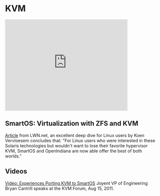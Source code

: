 # KVM

<iframe class="youtube-player" type="text/html" style="width: 400px;
    height: 300px" src="http://www.youtube.com/embed/mzz_NehKaMo"
    frameborder="0">
</iframe>

## SmartOS: Virtualization with ZFS and KVM

[Article](http://lwn.net/SubscriberLink/459754/373db2317a9783b7/) from
LWN.net, an excellent deep dive for Linux users by Koen Vervloesem
concludes that: "For Linux users who were interested in these Solaris
technologies but wouldn't want to lose their favorite hypervisor KVM,
SmartOS and OpenIndiana are now able offer the best of both worlds."

## Videos

[Video: Experiences Porting KVM to SmartOS](http://smartos.org/2011/09/23/video-experiences-porting-kvm-to-smartos/)
Joyent VP of Engineering Bryan Cantrill speaks at the KVM Forum, Aug 15, 2011.
